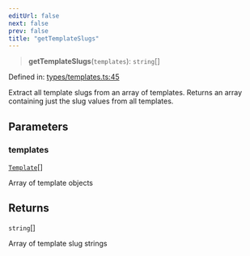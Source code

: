 ```yaml
---
editUrl: false
next: false
prev: false
title: "getTemplateSlugs"
---
```


> **getTemplateSlugs**(`templates`): `string`[]

Defined in: [types/templates.ts:45](https://github.com/yashjawale/fabr/blob/f01b72cf78714226de776336ec5f87a5b71f2c78/src/types/templates.ts#L45)

Extract all template slugs from an array of templates.
Returns an array containing just the slug values from all templates.

## Parameters

### templates

[`Template`](/fabr/docs/api/types/templates/interfaces/template/)[]

Array of template objects

## Returns

`string`[]

Array of template slug strings
